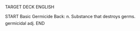 TARGET DECK
ENGLISH

START
Basic
Germicide
Back: n. Substance that destroys germs.  germicidal adj.
END
